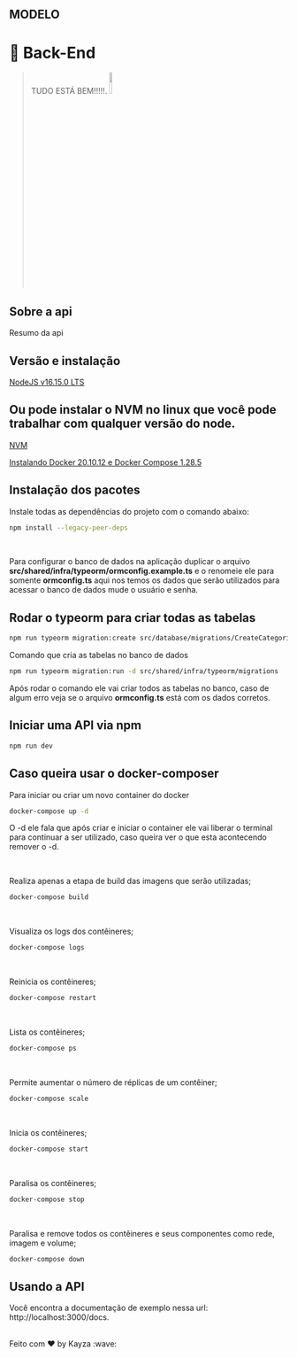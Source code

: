 ## MODELO

# :rocket: Back-End

> TUDO ESTÁ BEM!!!!!.  <img src="https://user-images.githubusercontent.com/20192309/80777643-4202cd80-8b3c-11ea-8f32-5348bda4486b.jpg" width="10%" />

## Sobre a api

Resumo da api

## Versão e instalação

<a href="https://nodejs.org/pt/"> NodeJS v16.15.0 LTS</a> <br/>

## Ou pode instalar o NVM no linux que você pode trabalhar com qualquer versão do node.

<a href="https://github.com/nvm-sh/nvm"> NVM</a> <br/>

<a href="./DOCKER.md">Instalando Docker 20.10.12 e Docker Compose 1.28.5 </a> <br/>


## Instalação dos pacotes

Instale todas as dependências do projeto com o comando abaixo:

````sh
npm install --legacy-peer-deps
````

<br />

Para configurar o banco de dados na aplicação duplicar o arquivo <b>src/shared/infra/typeorm/ormconfig.example.ts</b> e o renomeie ele para somente <b>ormconfig.ts</b> aqui nos temos os dados que serão utilizados para acessar o banco de dados mude o usuário e senha.

## Rodar o typeorm para criar todas as tabelas
````sh
npm run typeorm migration:create src/database/migrations/CreateCategories
````

Comando que cria as tabelas no banco de dados

````sh
npm run typeorm migration:run -d src/shared/infra/typeorm/migrations
````

Após rodar o comando ele vai criar todos as tabelas no banco, caso de algum erro veja se o arquivo <b>ormconfig.ts</b> está com os dados corretos.


## Iniciar uma API via npm

````sh
npm run dev
````

## Caso queira usar o docker-composer
 
 Para iniciar ou criar um novo container do docker 
 
````sh
docker-compose up -d
````

O -d ele fala que após criar e iniciar o container ele vai liberar o terminal para continuar a ser utilizado, caso queira ver o que esta acontecendo remover o -d.

<br />

Realiza apenas a etapa de build das imagens que serão utilizadas;

````sh
docker-compose build
````

<br />

Visualiza os logs dos contêineres;

````sh
docker-compose logs
````

<br />

Reinicia os contêineres;

````sh
docker-compose restart
````

<br />

Lista os contêineres;

````sh
docker-compose ps
````

<br />

Permite aumentar o número de réplicas de um contêiner;

````sh
docker-compose scale
````

<br />

Inicia os contêineres;

````sh
docker-compose start
````

<br />

Paralisa os contêineres;

````sh
docker-compose stop
````

<br />

Paralisa e remove todos os contêineres e seus componentes como rede, imagem e volume;

````sh
docker-compose down
````

## Usando a API

Você encontra a documentação de exemplo nessa url: http://localhost:3000/docs.

<br />
Feito com ♥ by Kayza :wave:
